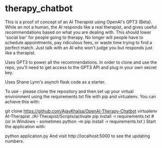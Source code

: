 # therapy_chatbot
This is a proof of concept of an AI Therapist using OpenAI's GPT3 (Beta). While an not a human, the AI responds like a real therapist, and gives useful recommendations based on what you are dealing with. This should lower 'social bar' for people going to therapy. No longer will people have to schedule appointments, pay ridiculous fees, or waste time trying to find a perfect match. Just talk with an AI who won't judge you but responds just like a therapist.

Uses GPT3 to power all the recommendations. In order to clone and use the repo, you'll need to get access to the GPT3 API and plug in your own secret key.

Uses Shane Lynn's asynch flask code as a starter.

To use - please clone the repository and then set up your virtual environment using the requirements.txt file with pip and virtualenv. You can achieve this with:

git clone https://github.com/AjayKhalsa/OpenAI-Therapy-Chatbot
virtualenv AI-Therapist
./AI-Therapist/Scripts/activate
pip install -r requirements.txt  #(or in Windows - sometimes python -m pip install -r requirements.txt )
Start the application with:


python application.py
And visit http://localhost:5000 to see the updating numbers.
